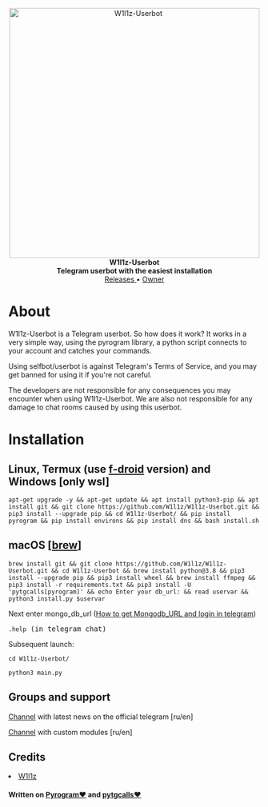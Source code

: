 <p align="center">
        <img src="https://us.123rf.com/450wm/bonumopus/bonumopus2001/bonumopus200100187/137084300-python-code-language-sign-programming-coding-and-developing-concept-wireframe-low-poly-mesh-vector.jpg" width="500" alt="W1l1z-Userbot">
    </a>
    <br>
    <b>W1l1z-Userbot</b>
    <br>
    <b>Telegram userbot with the easiest installation</b>
    <br>
    <a href='https://github.com/W1l1z/W1l1z-Userbot#releases'>
        Releases
    </a>
    •
    <a href="https://t.me/W1l1z#owner">
        Owner
    </a>
</p>




<h1>About</h1>
<p>W1l1z-Userbot is a Telegram userbot.
So how does it work? It works in a very simple way, using the pyrogram library, a python script connects to your account and catches your commands.

Using selfbot/userbot is against Telegram's Terms of Service, and you may get banned for using it if you're not careful.

The developers are not responsible for any consequences you may encounter when using W1l1z-Userbot. We are also not
responsible for any damage to chat rooms caused by using this userbot.</p>



<h1>Installation</h1>


<h2>Linux, Termux (use <a href='https://f-droid.org/en/packages/com.termux/'>f-droid</a> version) and Windows [only wsl]</h2>

<pre><code>apt-get upgrade -y && apt-get update && apt install python3-pip && apt install git && git clone https://github.com/W1l1z/W1l1z-Userbot.git && pip3 install --upgrade pip && cd W1l1z-Userbot/ && pip install pyrogram && pip install environs && pip install dns && bash install.sh
</code></pre>

<h2>macOS [<a href='https://brew.sh'>brew</a>]</h2>
<pre><code>brew install git && git clone https://github.com/W1l1z/W1l1z-Userbot.git && cd W1l1z-Userbot && brew install python@3.8 && pip3 install --upgrade pip && pip3 install wheel && brew install ffmpeg && pip3 install -r requirements.txt && pip3 install -U 'pytgcalls[pyrogram]' && echo Enter your db_url: && read uservar && python3 install.py $uservar
</code></pre>

<p>Next enter mongo_db_url (<a href='https://telegra.ph/How-to-get-Mongodb-URL-and-login-in-telegram-08-01'>How to get Mongodb_URL and login in telegram</a>)</p>

<pre><code>.help</code> (in telegram chat)</pre>

Subsequent launch:

<pre><code>cd W1l1z-Userbot/</code></pre>

<pre><code>python3 main.py</code></pre>


<h2>Groups and support</h2>
<p><a href='https://t.me/W1l1z'>Channel</a> with latest news on the official telegram [ru/en]</p>

<p><a href='https://t.me/W1l1z_Userb0t_modules'>Channel</a> with custom modules [ru/en] </p>


<h2>Credits</h2>
<nav>
<li><a href='http://t.me/W1l1z'>W1l1z</a></li>
</nav>
<h4>Written on <a href='https://github.com/pyrogram/pyrogram'>Pyrogram❤️</a> and <a href='https://github.com/MarshalX/tgcalls/tree/main/pytgcalls'>pytgcalls❤️</a></h4>

